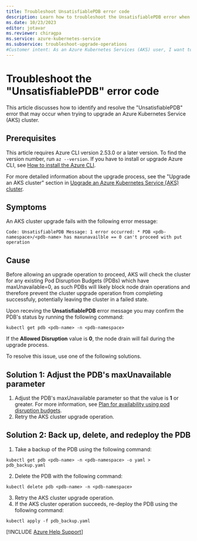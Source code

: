 ```yaml
---
title: Troubleshoot UnsatisfiablePDB error code
description: Learn how to troubleshoot the UnsatisfiablePDB error when you try to upgrade an Azure Kubernetes Service (AKS) cluster.
ms.date: 10/23/2023
editor: jotavar
ms.reviewer: chiragpa
ms.service: azure-kubernetes-service
ms.subservice: troubleshoot-upgrade-operations
#Customer intent: As an Azure Kubernetes Services (AKS) user, I want to troubleshoot an Azure Kubernetes Service cluster upgrade that failed because of a UnsatisfiablePDB error so that I can upgrade the cluster successfully.
---
```


# Troubleshoot the "UnsatisfiablePDB" error code

This article discusses how to identify and resolve the "UnsatisfiablePDB" error that may occur when trying to upgrade an Azure Kubernetes Service (AKS) cluster.

## Prerequisites

This article requires Azure CLI version 2.53.0 or a later version. To find the version number, run `az --version`. If you have to install or upgrade Azure CLI, see [How to install the Azure CLI](/cli/azure/install-azure-cli).

For more detailed information about the upgrade process, see the "Upgrade an AKS cluster" section in [Upgrade an Azure Kubernetes Service (AKS) cluster](/azure/aks/upgrade-cluster#upgrade-an-aks-cluster).

## Symptoms

An AKS cluster upgrade fails with the following error message:

`Code: UnsatisfiablePDB
Message: 1 error occurred:
        * PDB <pdb-namespace>/<pdb-name> has maxunavailble == 0 can't proceed with put operation`

## Cause

Before allowing an upgrade operation to proceed, AKS will check the cluster for any existing Pod Disruption Budgets (PDBs) which have maxUnavailable=0, as such PDBs will likely block node drain operations and therefore prevent the cluster upgrade operation from completing successfuly, potentially leaving the cluster in a failed state.

Upon receving the **UnsatisfiablePDB** error message you may confirm the PDB's status by running the following command:

`kubectl get pdb <pdb-name> -n <pdb-namespace>`

If the **Allowed Disruption** value is **0**, the node drain will fail during the upgrade process.

To resolve this issue, use one of the following solutions.

## Solution 1: Adjust the PDB's maxUnavailable parameter

1. Adjust the PDB's maxUnavailable parameter so that the value is **1** or greater. For more information, see [Plan for availability using pod disruption budgets](/azure/aks/operator-best-practices-scheduler#plan-for-availability-using-pod-disruption-budgets).
2. Retry the AKS cluster upgrade operation.

## Solution 2: Back up, delete, and redeploy the PDB

1. Take a backup of the PDB using the following command:

`kubectl get pdb <pdb-name> -n <pdb-namespace> -o yaml > pdb_backup.yaml`

2. Delete the PDB with the following command:

`kubectl delete pdb <pdb-name> -n <pdb-namespace>`

3. Retry the AKS cluster upgrade operation.
4. If the AKS cluster operation succeeds, re-deploy the PDB using the following command:

`kubectl apply -f pdb_backup.yaml`
 
[!INCLUDE [Azure Help Support](../../includes/azure-help-support.md)]


